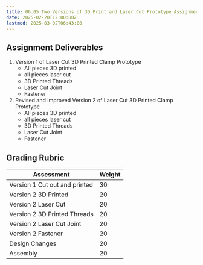 ```yaml
---
title: 06.05 Two Versions of 3D Print and Laser Cut Prototype Assignment
date: 2025-02-20T12:00:00Z
lastmod: 2025-03-02T06:43:08
---
```


## Assignment Deliverables

1. Version 1 of Laser Cut 3D Printed Clamp Prototype
   - All pieces 3D printed
   - all pieces laser cut
   - 3D Printed Threads
   - Laser Cut Joint
   - Fastener
2. Revised and Improved Version 2 of Laser Cut 3D Printed Clamp Prototype
   - All pieces 3D printed
   - all pieces laser cut
   - 3D Printed Threads
   - Laser Cut Joint
   - Fastener

## Grading Rubric

<div class="responsive-table-markdown">

| Assessment                    | Weight |
| ----------------------------- | ------ |
| Version 1 Cut out and printed | 30     |
| Version 2 3D Printed          | 20     |
| Version 2 Laser Cut           | 20     |
| Version 2 3D Printed Threads  | 20     |
| Version 2 Laser Cut Joint     | 20     |
| Version 2 Fastener            | 20     |
| Design Changes                | 20     |
| Assembly                      | 20     |

</div>
